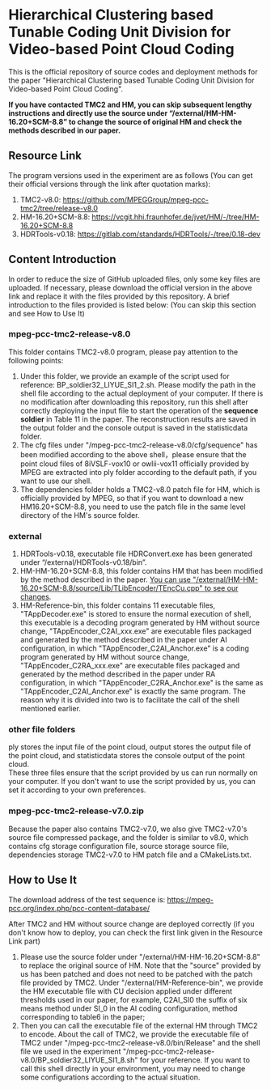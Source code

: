# Hierarchical Clustering based Tunable Coding Unit Division for Video-based Point Cloud Coding 
This is the official repository of source codes and deployment methods for the paper "Hierarchical Clustering based Tunable Coding Unit Division for Video-based Point Cloud Coding".

<b>If you have contacted TMC2 and HM, you can skip subsequent lengthy instructions and directly use the source under “/external/HM-HM-16.20+SCM-8.8” to change the source of original HM and check the methods described in our paper.</b>

## Resource Link
The program versions used in the experiment are as follows (You can get their official versions through the link after quotation marks): 

1. TMC2-v8.0: https://github.com/MPEGGroup/mpeg-pcc-tmc2/tree/release-v8.0
2. HM-16.20+SCM-8.8: https://vcgit.hhi.fraunhofer.de/jvet/HM/-/tree/HM-16.20+SCM-8.8
3. HDRTools-v0.18: https://gitlab.com/standards/HDRTools/-/tree/0.18-dev

## Content Introduction
In order to reduce the size of GitHub uploaded files, only some key files are uploaded. If necessary, please download the official version in the above link and replace it with the files provided by this repository. A brief introduction to the files provided is listed below: (You can skip this section and see How to Use It)

### mpeg-pcc-tmc2-release-v8.0
This folder contains TMC2-v8.0 program, please pay attention to the following points: 
1. Under this folder, we provide an example of the script used for reference: BP_soldier32_LIYUE_SI1_2.sh. Please modify the path in the shell file according to the actual deployment of your computer. If there is no modification after downloading this repository, run this shell after correctly deploying the input file to start the operation of the <b>sequence soldier</b> in Table 11 in the paper. The reconstruction results are saved in the output folder and the console output is saved in the statisticdata folder.
2. The cfg files under "/mpeg-pcc-tmc2-release-v8.0/cfg/sequence" has been modified according to the above shell，please ensure that the point cloud files of 8iVSLF-vox10 or owlii-vox11 officially provided by MPEG are extracted into ply folder according to the default path, if you want to use our shell.
3. The dependencies folder holds a TMC2-v8.0 patch file for HM, which is officially provided by MPEG, so that if you want to download a new HM16.20+SCM-8.8, you need to use the patch file in the same level directory of the HM's source folder.

### external
1. HDRTools-v0.18, executable file HDRConvert.exe has been generated under “/external/HDRTools-v0.18/bin”.
2. HM-HM-16.20+SCM-8.8, this folder contains HM that has been modified by the method described in the paper. <u>You can use "/external/HM-HM-16.20+SCM-8.8/source/Lib/TLibEncoder/TEncCu.cpp" to see our changes</u>.
3. HM-Reference-bin, this folder contains 11 executable files, "TAppDecoder.exe" is stored to ensure the normal execution of shell, this executable is a decoding program generated by HM without source change, "TAppEncoder_C2AI_xxx.exe" are executable files packaged and generated by the method described in the paper under AI configuration, in which "TAppEncoder_C2AI_Anchor.exe" is a coding program generated by HM without source change, "TAppEncoder_C2RA_xxx.exe" are executable files packaged and generated by the method described in the paper under RA configuration, in which "TAppEncoder_C2RA_Anchor.exe" is the same as "TAppEncoder_C2AI_Anchor.exe" is exactly the same program. The reason why it is divided into two is to facilitate the call of the shell mentioned earlier.

### other file folders
ply stores the input file of the point cloud, output stores the output file of the point cloud, and statisticdata stores the console output of the point cloud. 
<br/>These three files ensure that the script provided by us can run normally on your computer. If you don't want to use the script provided by us, you can set it according to your own preferences.

### mpeg-pcc-tmc2-release-v7.0.zip
Because the paper also contains TMC2-v7.0, we also give TMC2-v7.0's source file compressed package, and the folder is similar to v8.0, which contains cfg storage configuration file, source storage source file, dependencies storage TMC2-v7.0 to HM patch file and a CMakeLists.txt.

## How to Use It
The download address of the test sequence is: https://mpeg-pcc.org/index.php/pcc-content-database/

After TMC2 and HM without source change are deployed correctly (if you don't know how to deploy, you can check the first link given in the Resource Link part)
1. Please use the source folder under "/external/HM-HM-16.20+SCM-8.8" to replace the original source of HM. Note that the "source" provided by us has been patched and does not need to be patched with the patch file provided by TMC2. Under "/external/HM-Reference-bin", we provide the HM executable file with CU decision applied under different thresholds used in our paper, for example, C2AI_SI0 the suffix of six means method under SI_0 in the AI coding configuration, method corresponding to table6 in the paper;
2. Then you can call the executable file of the external HM through TMC2 to encode. About the call of TMC2, we provide the executable file of TMC2 under "/mpeg-pcc-tmc2-release-v8.0/bin/Release" and the shell file we used in the experiment "/mpeg-pcc-tmc2-release-v8.0/BP_soldier32_LIYUE_SI1_8.sh" for your reference. If you want to call this shell directly in your environment, you may need to change some configurations according to the actual situation.
